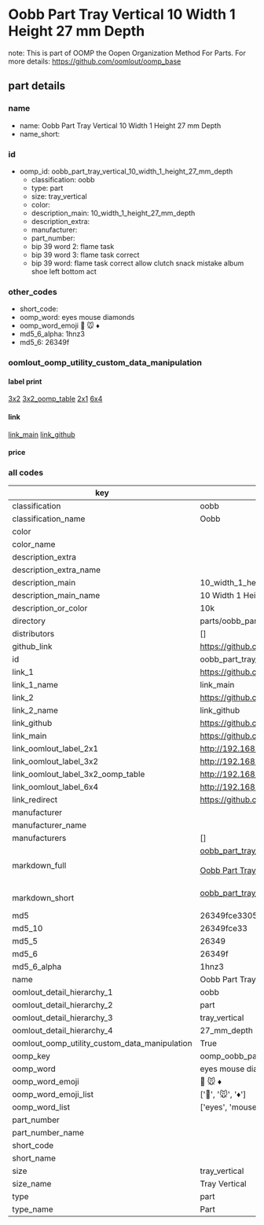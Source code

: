 # Oobb Part Tray Vertical 10 Width 1 Height 27 mm Depth  

note: This is part of OOMP the Oopen Organization Method For Parts. For more details: https://github.com/oomlout/oomp_base

##  part details
  







### name
* name: Oobb Part Tray Vertical 10 Width 1 Height 27 mm Depth
* name_short: 
### id
* oomp_id: oobb_part_tray_vertical_10_width_1_height_27_mm_depth
  * classification: oobb
  * type: part
  * size: tray_vertical
  * color: 
  * description_main: 10_width_1_height_27_mm_depth
  * description_extra: 
  * manufacturer: 
  * part_number: 
  * bip 39 word 2: flame task
  * bip 39 word 3: flame task correct
  * bip 39 word: flame task correct allow clutch snack mistake album shoe left bottom act

### other_codes
* short_code: 
* oomp_word: eyes mouse diamonds
* oomp_word_emoji :eyes: :mouse: :diamonds:
* md5_6_alpha: 1hnz3
* md5_6: 26349f






### oomlout_oomp_utility_custom_data_manipulation
#### label print
[3x2](http://192.168.1.245:1112/?label=oomp%201hnz3)
[3x2_oomp_table](http://192.168.1.108:1112/?label=oomp%201hnz3)
[2x1](http://192.168.1.242:1112/?label=oomp%201hnz3)
[6x4](http://192.168.1.55:1112/?label=oomp%201hnz3)    

#### link

[link_main](https://github.com/oomlout/oomlout_oomp_version_1_messy/tree/main/parts/oobb_part_tray_vertical_10_width_1_height_27_mm_depth) [link_github](https://github.com/oomlout/oomlout_oomp_version_1_messy/tree/main/parts/oobb_part_tray_vertical_10_width_1_height_27_mm_depth)                             

#### price







### all codes 
| key | value |  
| --- | --- |  
| classification | oobb |  
| classification_name | Oobb |  
| color |  |  
| color_name |  |  
| description_extra |  |  
| description_extra_name |  |  
| description_main | 10_width_1_height_27_mm_depth |  
| description_main_name | 10 Width 1 Height 27 mm Depth |  
| description_or_color | 10k |  
| directory | parts/oobb_part_tray_vertical_10_width_1_height_27_mm_depth |  
| distributors | [] |  
| github_link | https://github.com/oomlout/oomlout_oomp_part_src/tree/main/parts/oobb_part_tray_vertical_10_width_1_height_27_mm_depth |  
| id | oobb_part_tray_vertical_10_width_1_height_27_mm_depth |  
| link_1 | https://github.com/oomlout/oomlout_oomp_version_1_messy/tree/main/parts/oobb_part_tray_vertical_10_width_1_height_27_mm_depth |  
| link_1_name | link_main |  
| link_2 | https://github.com/oomlout/oomlout_oomp_version_1_messy/tree/main/parts/oobb_part_tray_vertical_10_width_1_height_27_mm_depth |  
| link_2_name | link_github |  
| link_github | https://github.com/oomlout/oomlout_oomp_version_1_messy/tree/main/parts/oobb_part_tray_vertical_10_width_1_height_27_mm_depth |  
| link_main | https://github.com/oomlout/oomlout_oomp_version_1_messy/tree/main/parts/oobb_part_tray_vertical_10_width_1_height_27_mm_depth |  
| link_oomlout_label_2x1 | http://192.168.1.242:1112/?label=oomp%201hnz3 |  
| link_oomlout_label_3x2 | http://192.168.1.245:1112/?label=oomp%201hnz3 |  
| link_oomlout_label_3x2_oomp_table | http://192.168.1.108:1112/?label=oomp%201hnz3 |  
| link_oomlout_label_6x4 | http://192.168.1.55:1112/?label=oomp%201hnz3 |  
| link_redirect | https://github.com/oomlout/oomlout_oomp_version_1_messy/tree/main/parts/oobb_part_tray_vertical_10_width_1_height_27_mm_depth |  
| manufacturer |  |  
| manufacturer_name |  |  
| manufacturers | [] |  
| markdown_full | [oobb_part_tray_vertical_10_width_1_height_27_mm_depth](none)<br>[](none)<br>[Oobb Part Tray Vertical 10 Width 1 Height 27 Mm Depth](none)<br><br> |  
| markdown_short | [oobb_part_tray_vertical_10_width_1_height_27_mm_depth](none)<br><br> |  
| md5 | 26349fce3305f1bf3416406a613782c2 |  
| md5_10 | 26349fce33 |  
| md5_5 | 26349 |  
| md5_6 | 26349f |  
| md5_6_alpha | 1hnz3 |  
| name | Oobb Part Tray Vertical 10 Width 1 Height 27 mm Depth |  
| oomlout_detail_hierarchy_1 | oobb |  
| oomlout_detail_hierarchy_2 | part |  
| oomlout_detail_hierarchy_3 | tray_vertical |  
| oomlout_detail_hierarchy_4 | 27_mm_depth |  
| oomlout_oomp_utility_custom_data_manipulation | True |  
| oomp_key | oomp_oobb_part_tray_vertical_10_width_1_height_27_mm_depth |  
| oomp_word | eyes mouse diamonds |  
| oomp_word_emoji | :eyes: :mouse: :diamonds: |  
| oomp_word_emoji_list | [':eyes:', ':mouse:', ':diamonds:'] |  
| oomp_word_list | ['eyes', 'mouse', 'diamonds'] |  
| part_number |  |  
| part_number_name |  |  
| short_code |  |  
| short_name |  |  
| size | tray_vertical |  
| size_name | Tray Vertical |  
| type | part |  
| type_name | Part |  
